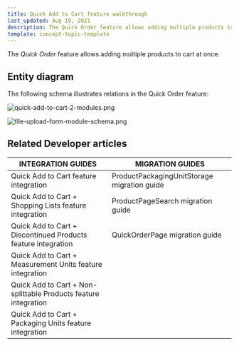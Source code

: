 ```yaml
---
title: Quick Add to Cart feature walkthrough
last_updated: Aug 19, 2021
description: The Quick Order feature allows adding multiple products to cart at once
template: concept-topic-template
---
```


The _Quick Order_ feature allows adding multiple products to cart at once.

<!--
To learn more about the feature and to find out how end users use it, see [Quick Add to Cart feature overview](https://documentation.spryker.com/docs/quick-add-to-cart-feature-overview) for business users.
-->

## Entity diagram

The following schema illustrates relations  in the Quick Order feature:

<div class="width-100">

![quick-add-to-cart-2-modules.png](https://spryker.s3.eu-central-1.amazonaws.com/docs/Features/Shopping+Cart/Cart/Quick+Order/Quick+Order+Feature+Overview/quick-add-to-cart-2-modules.png)

</div>

<div class="width-100">

![file-upload-form-module-schema.png](https://spryker.s3.eu-central-1.amazonaws.com/docs/Features/Shopping+Cart/Cart/Quick+Order/Quick+Order+Feature+Overview/file-upload-form-module-schema.png)

</div>


## Related Developer articles

| INTEGRATION GUIDES  | MIGRATION GUIDES |
|---|---|
| Quick Add to Cart feature integration | ProductPackagingUnitStorage migration guide |
| Quick Add to Cart + Shopping Lists feature integration | ProductPageSearch migration guide |
| Quick Add to Cart + Discontinued Products feature integration | QuickOrderPage migration guide |
| Quick Add to Cart + Measurement Units feature integration |  |
| Quick Add to Cart + Non-splittable Products feature integration |  |
| Quick Add to Cart + Packaging Units feature integration |  |
